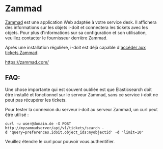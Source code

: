 # Zammad

[Zammad](https://zammad.com/) est une application Web adaptée à votre service desk. Il affichera des informations sur les objets i-doit et connectera les tickets avec les objets. Pour plus d'informations sur sa configuration et son utilisation, veuillez contacter le fournisseur derrière Zammad.

Après une installation régulière, i-doit est déjà capable d'[accéder aux tickets Zammad](./index.md).

https://zammad.com/

FAQ:
----

Une chose importante qui est souvent oubliée est que Elasticsearch doit être installé et fonctionnel sur le serveur Zammad, sans ce service i-doit ne peut pas récupérer les tickets.

Pour tester la connexion du serveur i-doit au serveur Zammad, un curl peut être utilisé :

    curl -u user@domain.de -X POST http://myzammadserver/api/v1/tickets/search -d 'query=preferences.idoit.object_ids:myobjectid' -d 'limit=10'

Veuillez étendre le curl pour pouvoir vous authentifier.

